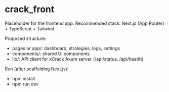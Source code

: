 # crack_front

Placeholder for the frontend app. Recommended stack: Next.js (App Router) + TypeScript + Tailwind.

Proposed structure:
- pages or app/: dashboard, strategies, logs, settings
- components/: shared UI components
- lib/: API client for xCrack Axum server (/api/status, /api/health)

Run (after scaffolding Next.js):
- npm install
- npm run dev
